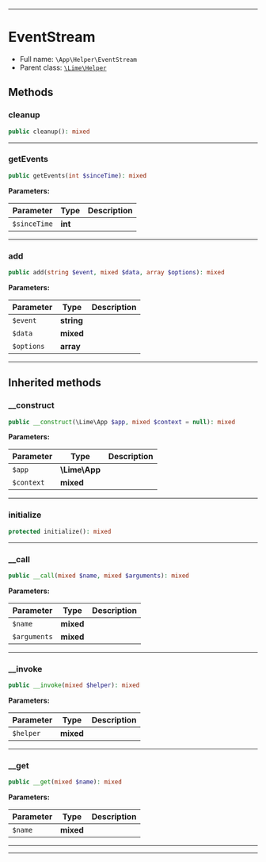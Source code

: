 ***

# EventStream





* Full name: `\App\Helper\EventStream`
* Parent class: [`\Lime\Helper`](../../Lime/Helper.md)




## Methods


### cleanup



```php
public cleanup(): mixed
```











***

### getEvents



```php
public getEvents(int $sinceTime): mixed
```








**Parameters:**

| Parameter | Type | Description |
|-----------|------|-------------|
| `$sinceTime` | **int** |  |




***

### add



```php
public add(string $event, mixed $data, array $options): mixed
```








**Parameters:**

| Parameter | Type | Description |
|-----------|------|-------------|
| `$event` | **string** |  |
| `$data` | **mixed** |  |
| `$options` | **array** |  |




***


## Inherited methods


### __construct



```php
public __construct(\Lime\App $app, mixed $context = null): mixed
```








**Parameters:**

| Parameter | Type | Description |
|-----------|------|-------------|
| `$app` | **\Lime\App** |  |
| `$context` | **mixed** |  |




***

### initialize



```php
protected initialize(): mixed
```











***

### __call



```php
public __call(mixed $name, mixed $arguments): mixed
```








**Parameters:**

| Parameter | Type | Description |
|-----------|------|-------------|
| `$name` | **mixed** |  |
| `$arguments` | **mixed** |  |




***

### __invoke



```php
public __invoke(mixed $helper): mixed
```








**Parameters:**

| Parameter | Type | Description |
|-----------|------|-------------|
| `$helper` | **mixed** |  |




***

### __get



```php
public __get(mixed $name): mixed
```








**Parameters:**

| Parameter | Type | Description |
|-----------|------|-------------|
| `$name` | **mixed** |  |




***


***

